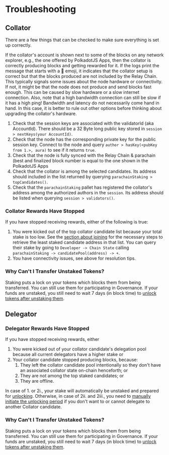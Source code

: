 # Troubleshooting

## Collator

There are a few things that can be checked to make sure everything is set up correctly.

If  the collator's account is shown next to some of the blocks on any network explorer, e.g., the one offered by PolkadotJS Apps, then the collator is correctly producing blocks and getting rewarded for it. If the logs print the message that starts with a 🎁 emoji, it indicates that the collator setup is correct but that the blocks produced are not included by the Relay Chain. This typically signals some issues about the node hardware or connectivity. If not, it might be that the node does not produce and send blocks fast enough. This can be caused by slow hardware or a slow internet connection. Also, note that a high bandwidth connection can still be slow if it has a  high ping!
Bandwidth and latency do not necessarily come hand in hand. In this case, it is better to rule out other options before thinking about upgrading the collator's hardware.

1. Check that the session keys are associated with the validatorId (aka AccountId).
There should be a 32 Byte long public key stored in `session > nextKeys(your AccountId)`.
2. Check that the node has the corresponding private key for the public session key.
Connect to the node and query `author > hasKey(<pubKey from 1.>, aura)` to see if it returns `true`.
3. Check that the node is fully synced with the Relay Chain & parachain
(best and finalized block number is equal to the one shown in the
PolkadotJS Apps 
4. Check that the collator is among the selected candidates.
Its address should included in the list returned by querying `parachainStaking > topCandidates()`.
5. Check that the `parachainStaking` pallet has registered the collator's address among the authorized authors in the `session`.
Its address should be listed when querying `session > validators()`.

### **Collator Rewards Have Stopped**

If you have stopped receiving rewards, either of the following is true:

1. You were kicked out of the top collator candidate list because your total stake is too low.
See the [section about joining](BecomeACollator/JoinTheCollatorCandidatePool.md) for the necessary steps to retrieve the least staked candidate address in that list.
You can query their stake by going to `Developer -> Chain State` calling `parachainStaking -> candidatePool(address) -> +`.
2. You have connectivity issues, see above for resolution tips.

### **Why Can't I Transfer Unstaked Tokens?**

Staking puts a lock on your tokens which blocks them from being transferred. You can still use them for participating in Governance. If your funds are unstaked, you still need to wait 7 days (in block time) to [unlock tokens after unstaking them](UnlockUnstakedTokens.md).

## Delegator

### **Delegator Rewards Have Stopped**

If you have stopped receiving rewards, either

1. You were kicked out of your collator candidate's delegation pool because all current delegators have a higher stake or
2. Your collator candidate stopped producing blocks, because:
    1. They left the collator candidate pool intentionally so they don't have an associated collator state on-chain henceforth; or
    2. They are not among the top staked candidates; or
    3. They are offline.

In case of 1. or 2i., your stake will automatically be unstaked and prepared for [unlocking](UnlockUnstakedTokens.md). Otherwise, in case of 2ii. and 2iii., you need to [manually initiate the unlocking period](Delegate/LeaveTheSetOfDelegators.md) if you don't want to or cannot delegate to another Collator candidate.

### **Why Can't I Transfer Unstaked Tokens?**

Staking puts a lock on your tokens which blocks them from being transferred. You can still use them for participating in Governance. If your funds are unstaked, you still need to wait 7 days (in block time) to [unlock tokens after unstaking them](UnlockUnstakedTokens.md).